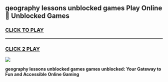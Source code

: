 
## geography lessons unblocked games Play Online 👋 Unblocked Games
<h3>
<a href="https://premium.freeplayer.one?title=geography_lessons_unblocked_games&ref=19F">CLICK TO PLAY</a></h3>
<hr>

<h3>
<a href="https://premium.freeplayer.one?title=geography_lessons_unblocked_games&ref=19F">CLICK 2 PLAY</a>
  
</h3>

<a href="https://premium.freeplayer.one?title=geography_lessons_unblocked_games&ref=19F"><img src="https://clearcache.store/games.png"></a>


**geography lessons unblocked games games unblocked: Your Gateway to Fun and Accessible Online Gaming**
